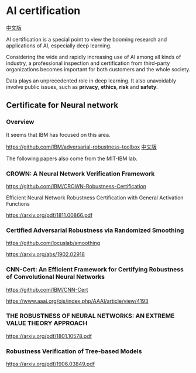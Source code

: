 # AI certification
 [中文版](README_cn.md)

AI certification is a special point to view the booming research and applications of AI, especially deep learning.

Considering the wide and rapidly increasing use of AI among all kinds of industry, a professional inspection and certification from 
third-party organizations becomes important for both customers and the whole society.  

Data plays an unprecedented role in deep learning. It also unavoidably involve public issues, such as **privacy**, **ethics**, 
**risk** and **safety**.

## Certificate for Neural network 

### Overview
It seems that IBM has focused on this area.

https://github.com/IBM/adversarial-robustness-toolbox 
[中文版](https://github.com/IBM/adversarial-robustness-toolbox/blob/master/README-cn.md)

The following papers also come from the MIT-IBM lab.
 
### CROWN: A Neural Network Verification Framework
https://github.com/IBM/CROWN-Robustness-Certification

Efficient Neural Network Robustness Certification with General Activation Functions

https://arxiv.org/pdf/1811.00866.pdf

### Certified Adversarial Robustness via Randomized Smoothing
https://github.com/locuslab/smoothing

https://arxiv.org/abs/1902.02918

### CNN-Cert: An Efficient Framework for Certifying Robustness of Convolutional Neural Networks
https://github.com/IBM/CNN-Cert

https://www.aaai.org/ojs/index.php/AAAI/article/view/4193

### THE ROBUSTNESS OF NEURAL NETWORKS: AN EXTREME VALUE THEORY APPROACH
https://arxiv.org/pdf/1801.10578.pdf
 
### Robustness Verification of Tree-based Models
https://arxiv.org/pdf/1906.03849.pdf
 



